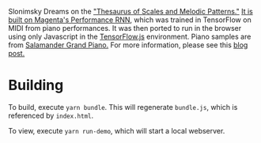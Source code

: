 Slonimsky Dreams on the <a href="https://en.wikipedia.org/wiki/Nicolas_Slonimsky#Writings_and_musical_criticism">"Thesaurus of Scales and Melodic Patterns."</a> <a href="https://magenta.tensorflow.org/performance-rnn">It is built on <a href="https://magenta.tensorflow.org/performance-rnn">Magenta's Performance RNN</a>, which was trained in TensorFlow on MIDI from piano performances. </a> It was then ported to run in the browser using only Javascript in the <a href="https://js.tensorflow.org/">TensorFlow.js</a> environment. Piano samples are from <a href="https://archive.org/details/SalamanderGrandPianoV3">Salamander Grand Piano.</a> For more information, please see this <a href="http://slonimskydreams.gebrauchsmusik.com/blog/2019/10/23/Note-on-Slonimsky-Dreams">blog post.</a>

# Building

To build, execute `yarn bundle`. This will regenerate `bundle.js`, which is referenced by `index.html`.

To view, execute `yarn run-demo`, which will start a local webserver.
